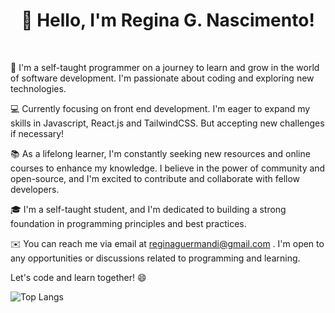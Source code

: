 <h1 align="center">👋 Hello, I'm Regina G. Nascimento!</h1><br>

🌱 I'm a self-taught programmer on a journey to learn and grow in the world of software development. I'm passionate about coding and exploring new technologies.

💻 Currently focusing on front end development. I'm eager to expand my skills in Javascript, React.js and TailwindCSS. But accepting new challenges if necessary!

📚 As a lifelong learner, I'm constantly seeking new resources and online courses to enhance my knowledge. I believe in the power of community and open-source, and I'm excited to contribute and collaborate with fellow developers.

🎓 I'm a self-taught student, and I'm dedicated to building a strong foundation in programming principles and best practices.

✉️ You can reach me via email at reginaguermandi@gmail.com . I'm open to any opportunities or discussions related to programming and learning.

Let's code and learn together! 😄

![Top Langs](https://github-readme-stats.vercel.app/api/top-langs/?username=reginaguermandi&layout=compact)
